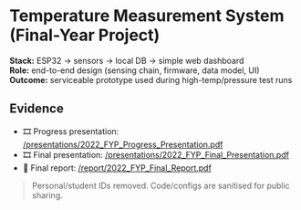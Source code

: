 # Temperature Measurement System (Final-Year Project)

**Stack:** ESP32 → sensors → local DB → simple web dashboard  
**Role:** end-to-end design (sensing chain, firmware, data model, UI)  
**Outcome:** serviceable prototype used during high-temp/pressure test runs

## Evidence
- 🎞️ Progress presentation: [/presentations/2022_FYP_Progress_Presentation.pdf](./presentations/Progress_Presentation_21879168.pdf)
- 🎞️ Final presentation: [/presentations/2022_FYP_Final_Presentation.pdf](./presentations/2022_FYP_Final_Presentation.pdf)
- 📄 Final report: [/report/2022_FYP_Final_Report.pdf](./report/2022_FYP_Final_Report.pdf)

> Personal/student IDs removed. Code/configs are sanitised for public sharing.

